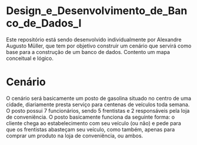 # Design_e_Desenvolvimento_de_Banco_de_Dados_I

Este repositório está sendo desenvolvido individualmente por Alexandre Augusto Müller, que tem por objetivo construir um cenário que servirá como base para a construção de um banco de dados. Contento um mapa conceitual e lógico.

# Cenário

O cenário será basicamente um posto de gasolina situado no centro de uma cidade, diariamente presta serviço para centenas de veículos toda semana. O posto possui 7 funcionários, sendo 5 frentistas e 2 responsáveis pela loja de conveniência. O posto basicamente funciona da seguinte forma: o cliente chega ao estabelecimento com seu veículo (ou não) e pede para que os frentistas abasteçam seu veículo, como também, apenas para comprar um produto na loja de conveniência, ou ambos.

